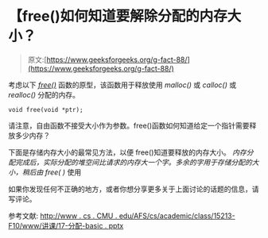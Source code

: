 # 【free()如何知道要解除分配的内存大小？

> 原文:[https://www.geeksforgeeks.org/g-fact-88/](https://www.geeksforgeeks.org/g-fact-88/)

考虑以下 *[free()](http://www.cplusplus.com/reference/clibrary/cstdlib/free/)* 函数的原型，该函数用于释放使用 *malloc()* 或 *calloc()* 或 *realloc()* 分配的内存。

```
void free(void *ptr);
```

请注意，自由函数不接受大小作为参数。free()函数如何知道给定一个指针需要释放多少内存？

下面是存储内存大小的最常见方法，以便 free()知道要释放的内存大小。
*内存分配完成后，实际分配的堆空间比请求的内存大一个字。多余的字用于存储分配的大小，稍后由 free( )* 使用

如果你发现任何不正确的地方，或者你想分享更多关于上面讨论的话题的信息，请写评论。

参考文献:
[http://www . cs . CMU . edu/AFS/cs/academic/class/15213-F10/www/讲课/17-分配-basic . pptx](http://www.cs.cmu.edu/afs/cs/academic/class/15213-f10/www/lectures/17-allocation-basic.pptx)